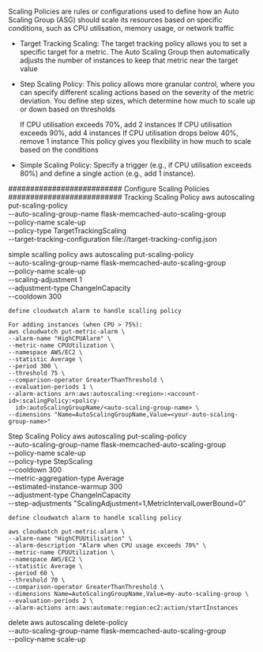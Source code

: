 Scaling Policies are rules or configurations used to define how an Auto Scaling Group (ASG) should scale its resources based on specific conditions, such as CPU utilisation, memory usage, or network traffic

- Target Tracking Scaling: The target tracking policy allows you to set a specific target 
  for a metric. The Auto Scaling Group then automatically adjusts the number of instances 
   to keep that metric near the target value

- Step Scaling Policy: This policy allows more granular control, where you can specify 
  different scaling actions based on the severity of the metric deviation. You define 
   step sizes, which determine how much to scale up or down based on thresholds

    If CPU utilisation exceeds 70%, add 2 instances
    If CPU utilisation exceeds 90%, add 4 instances
    If CPU utilisation drops below 40%, remove 1 instance
    This policy gives you flexibility in how much to scale based on the conditions

- Simple Scaling Policy: Specify a trigger (e.g., if CPU utilisation exceeds 80%) and 
  define a single action (e.g., add 1 instance).


##########################
Configure Scaling Policies
##########################
Tracking Scaling Policy
    aws autoscaling put-scaling-policy \
    --auto-scaling-group-name flask-memcached-auto-scaling-group \
    --policy-name scale-up \
    --policy-type TargetTrackingScaling \
    --target-tracking-configuration file://target-tracking-config.json

simple scalling policy 
    aws autoscaling put-scaling-policy \
    --auto-scaling-group-name flask-memcached-auto-scaling-group \
    --policy-name scale-up \
    --scaling-adjustment 1 \
    --adjustment-type ChangeInCapacity \
    --cooldown 300

    define cloudwatch alarm to handle scalling policy

    For adding instances (when CPU > 75%):
    aws cloudwatch put-metric-alarm \
    --alarm-name "HighCPUAlarm" \
    --metric-name CPUUtilization \
    --namespace AWS/EC2 \
    --statistic Average \
    --period 300 \
    --threshold 75 \
    --comparison-operator GreaterThanThreshold \
    --evaluation-periods 1 \
    --alarm-actions arn:aws:autoscaling:<region>:<account-id>:scalingPolicy:<policy- 
      id>:autoScalingGroupName/<auto-scaling-group-name> \
    --dimensions "Name=AutoScalingGroupName,Value=<your-auto-scaling-group-name>"

Step Scaling Policy
    aws autoscaling put-scaling-policy \
    --auto-scaling-group-name flask-memcached-auto-scaling-group \
    --policy-name scale-up \
    --policy-type StepScaling \
    --cooldown 300 \
    --metric-aggregation-type Average \
    --estimated-instance-warmup 300 \
    --adjustment-type ChangeInCapacity \
    --step-adjustments "ScalingAdjustment=1,MetricIntervalLowerBound=0"

    define cloudwatch alarm to handle scalling policy
    
    aws cloudwatch put-metric-alarm \
    --alarm-name "HighCPUUtilisation" \
    --alarm-description "Alarm when CPU usage exceeds 70%" \
    --metric-name CPUUtilization \
    --namespace AWS/EC2 \
    --statistic Average \
    --period 60 \
    --threshold 70 \
    --comparison-operator GreaterThanThreshold \
    --dimensions Name=AutoScalingGroupName,Value=my-auto-scaling-group \
    --evaluation-periods 2 \
    --alarm-actions arn:aws:automate:region:ec2:action/startInstances

delete 
    aws autoscaling delete-policy \
    --auto-scaling-group-name flask-memcached-auto-scaling-group \
    --policy-name scale-up